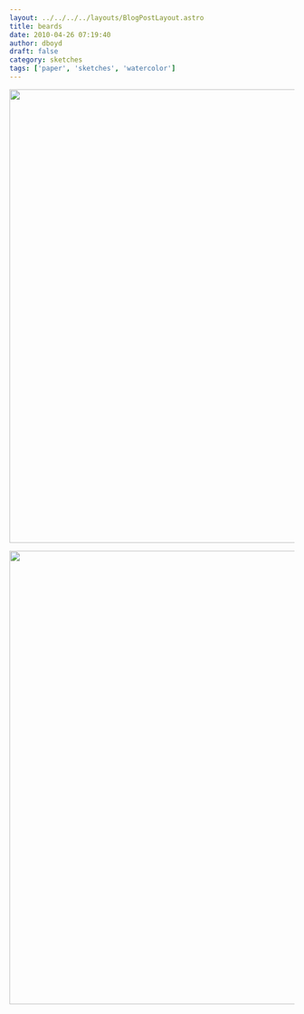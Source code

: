 ```yaml
---
layout: ../../../../layouts/BlogPostLayout.astro
title: beards
date: 2010-04-26 07:19:40
author: dboyd
draft: false
category: sketches
tags: ['paper', 'sketches', 'watercolor']
---
```

<img
    srcset="https://img.danaboyd.com/images/2010/04/whiteBeard_480.avif 480w"
    sizes="(max-width: 480px) 100vw"
    src="https://img.danaboyd.com/images/2010/04/whiteBeard.jpg"
    alt=""
    style="width: auto; height: clamp(0px, 95vh, 800px);"
/>

<img
    srcset="https://img.danaboyd.com/images/2010/04/redCap_480.avif 480w"
    sizes="(max-width: 480px) 100vw"
    src="https://img.danaboyd.com/images/2010/04/redCap.jpg"
    alt=""
    style="width: auto; height: clamp(0px, 95vh, 800px);"
/>

